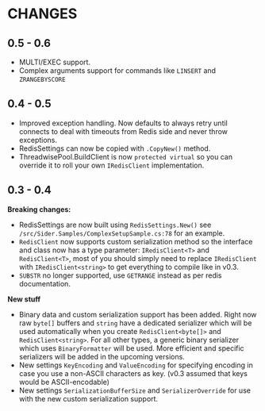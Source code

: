# CHANGES

0.5 - 0.6
---

* MULTI/EXEC support.
* Complex arguments support for commands like `LINSERT` and `ZRANGEBYSCORE`

0.4 - 0.5
---

* Improved exception handling. Now defaults to always retry until connects to
  deal with timeouts from Redis side and never throw exceptions. 
* RedisSettings can now be copied with `.CopyNew()` method.
* ThreadwisePool.BuildClient is now `protected virtual` so you can override it
  to roll your own `IRedisClient` implementation.

0.3 - 0.4
---
**Breaking changes:**

* RedisSettings are now built using `RedisSettings.New()` see
  `/src/Sider.Samples/ComplexSetupSample.cs:78` for an example.
* `RedisClient` now supports custom serialization method so the interface and
  class now has a type parameter: `IRedisClient<T>` and `RedisClient<T>`,
  most of you should simply need to replace `IRedisClient`
  with `IRedisClient<string>` to get everything to compile like in v0.3.
* `SUBSTR` no longer supported, use `GETRANGE` instead as per redis documentation.

**New stuff**

* Binary data and custom serialization support has been added.
  Right now raw `byte[]` buffers and `string` have a dedicated serializer which
  will be used automatically when you create `RedisClient<byte[]>` and 
  `RedisClient<string>`. For all other types, a generic binary serializer
  which uses `BinaryFormatter` will be used. More efficient and specific
  serializers will be added in the upcoming versions.
* New settings `KeyEncoding` and `ValueEncoding` for specifying encoding in
  case you use a non-ASCII characters as key. (v0.3 assumed that keys would be
  ASCII-encodable)
* New settings `SerializationBufferSize` and `SerializerOverride` for use with
  the new custom serialization support.